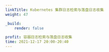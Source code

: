 ```yaml
---
linkTitle: Kubernetes 集群日志检索与落盘日志收集
weight: 47

_build:
    render: false

profit: 容器日志检索与落盘日志收集
time: 2021-12-17 20:00-20:40
---
```

